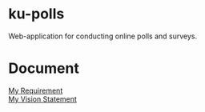 # ku-polls
Web-application for conducting online polls and surveys.
# Document
[My Requirement](../../wiki/Requirements) \
[My Vision Statement](../../wiki/Vision%20Statement)
